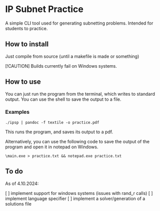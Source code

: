 # IP Subnet Practice

A simple CLI tool used for generating subnetting problems. Intended for students to practice.

## How to install

Just compile from source (until a makefile is made or something)

[!CAUTION]
Builds currently fail on Windows systems.

## How to use

You can just run the program from the terminal, which writes to standard output. You can use the shell to save the output to a file.

### Examples

```Shell
./ipsp | pandoc -f textile -o practice.pdf
```

This runs the program, and saves its output to a pdf.

Alternatively, you can use the following code to save the output of the program and open it in notepad on Windows.

```Shell
\main.exe > practice.txt && notepad.exe practice.txt 
```

## To do

As of 4.10.2024:

[ ] implement support for windows systems (issues with rand_r calls)
[ ] implement language specifier
[ ] implement a solver/generation of a solutions file

